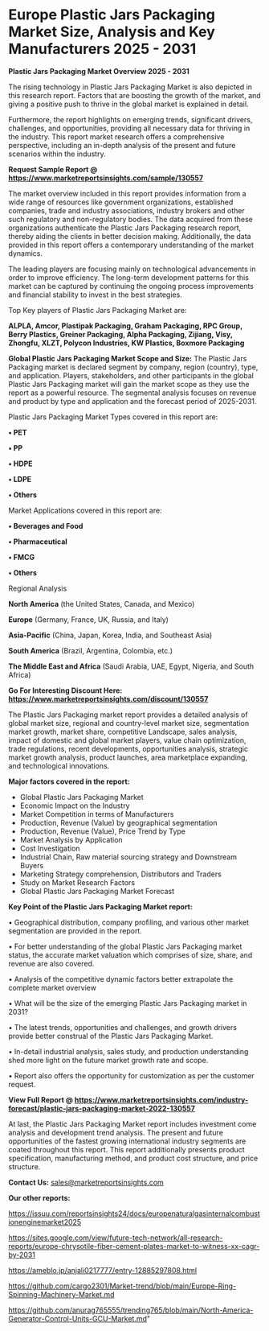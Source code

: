 # Europe Plastic Jars Packaging Market Size, Analysis and Key Manufacturers 2025 - 2031

<Strong> Plastic Jars Packaging Market Overview 2025 - 2031</strong>

The rising technology in Plastic Jars Packaging Market is also depicted in this research report. Factors that are boosting the growth of the market, and giving a positive push to thrive in the global market is explained in detail.

Furthermore, the report highlights on emerging trends, significant drivers, challenges, and opportunities, providing all necessary data for thriving in the industry. This report market research offers a comprehensive perspective, including an in-depth analysis of the present and future scenarios within the industry.

<strong>Request Sample Report @ <a href=https://www.marketreportsinsights.com/sample/130557>https://www.marketreportsinsights.com/sample/130557</a></strong>

The market overview included in this report provides information from a wide range of resources like government organizations, established companies, trade and industry associations, industry brokers and other such regulatory and non-regulatory bodies. The data acquired from these organizations authenticate the Plastic Jars Packaging research report, thereby aiding the clients in better decision making. Additionally, the data provided in this report offers a contemporary understanding of the market dynamics.

The leading players are focusing mainly on technological advancements in order to improve efficiency. The long-term development patterns for this market can be captured by continuing the ongoing process improvements and financial stability to invest in the best strategies.

Top Key players of Plastic Jars Packaging Market are:

<strong>ALPLA, Amcor, Plastipak Packaging, Graham Packaging, RPC Group, Berry Plastics, Greiner Packaging, Alpha Packaging, Zijiang, Visy, Zhongfu, XLZT, Polycon Industries, KW Plastics, Boxmore Packaging</strong>

<strong><b>Global Plastic Jars Packaging Market Scope and Size:</b></strong>
The Plastic Jars Packaging market is declared segment by company, region (country), type, and application. Players, stakeholders, and other participants in the global Plastic Jars Packaging market will gain the market scope as they use the report as a powerful resource. The segmental analysis focuses on revenue and product by type and application and the forecast period of 2025-2031.

Plastic Jars Packaging Market Types covered in this report are:

<strong>• PET

• PP

• HDPE

• LDPE

• Others</strong>

Market Applications covered in this report are:

<strong>• Beverages and Food

• Pharmaceutical

• FMCG

• Others</strong> 

Regional Analysis

<strong>North America</strong> (the United States, Canada, and Mexico)

<strong>Europe</strong> (Germany, France, UK, Russia, and Italy)

<strong>Asia-Pacific</strong> (China, Japan, Korea, India, and Southeast Asia)

<strong>South America</strong> (Brazil, Argentina, Colombia, etc.)

<strong>The Middle East and Africa</strong> (Saudi Arabia, UAE, Egypt, Nigeria, and South Africa)

<strong>Go For Interesting Discount Here: <a href=https://www.marketreportsinsights.com/discount/130557>https://www.marketreportsinsights.com/discount/130557</a></strong>

The Plastic Jars Packaging market report provides a detailed analysis of global market size, regional and country-level market size, segmentation market growth, market share, competitive Landscape, sales analysis, impact of domestic and global market players, value chain optimization, trade regulations, recent developments, opportunities analysis, strategic market growth analysis, product launches, area marketplace expanding, and technological innovations.

<strong><b>Major factors covered in the report:</b></strong>
<ul>
  <li>Global Plastic Jars Packaging Market </li>
  <li>Economic Impact on the Industry</li>
  <li>Market Competition in terms of Manufacturers</li>
  <li>Production, Revenue (Value) by geographical segmentation</li>
  <li>Production, Revenue (Value), Price Trend by Type</li>
  <li>Market Analysis by Application</li>
  <li>Cost Investigation</li>
  <li>Industrial Chain, Raw material sourcing strategy and Downstream Buyers</li>
  <li>Marketing Strategy comprehension, Distributors and Traders</li>
  <li>Study on Market Research Factors</li>
  <li>Global Plastic Jars Packaging Market Forecast</li>
</ul>

<strong><b>Key Point of the Plastic Jars Packaging Market report:</b></strong>

• Geographical distribution, company profiling, and various other market segmentation are provided in the report.

• For better understanding of the global Plastic Jars Packaging market status, the accurate market valuation which comprises of size, share, and revenue are also covered.

• Analysis of the competitive dynamic factors better extrapolate the complete market overview

• What will be the size of the emerging Plastic Jars Packaging market in 2031?

• The latest trends, opportunities and challenges, and growth drivers provide better construal of the Plastic Jars Packaging Market.

• In-detail industrial analysis, sales study, and production understanding shed more light on the future market growth rate and scope.

• Report also offers the opportunity for customization as per the customer request.

<strong><b>View Full Report @ <a href=https://www.marketreportsinsights.com/industry-forecast/plastic-jars-packaging-market-2022-130557>https://www.marketreportsinsights.com/industry-forecast/plastic-jars-packaging-market-2022-130557</a></b></strong>


At last, the Plastic Jars Packaging Market report includes investment come analysis and development trend analysis. The present and future opportunities of the fastest growing international industry segments are coated throughout this report. This report additionally presents product specification, manufacturing method, and product cost structure, and price structure.

<strong>Contact Us:</strong>
sales@marketreportsinsights.com

<strong>Our other reports:</strong>

<a href=https://issuu.com/reportsinsights24/docs/europenaturalgasinternalcombustionenginemarket2025>https://issuu.com/reportsinsights24/docs/europenaturalgasinternalcombustionenginemarket2025</a>

<a href=https://sites.google.com/view/future-tech-network/all-research-reports/europe-chrysotile-fiber-cement-plates-market-to-witness-xx-cagr-by-2031>https://sites.google.com/view/future-tech-network/all-research-reports/europe-chrysotile-fiber-cement-plates-market-to-witness-xx-cagr-by-2031</a>

<a href=https://ameblo.jp/anjali0217777/entry-12885297808.html>https://ameblo.jp/anjali0217777/entry-12885297808.html</a>

<a href=https://github.com/cargo2301/Market-trend/blob/main/Europe-Ring-Spinning-Machinery-Market.md>https://github.com/cargo2301/Market-trend/blob/main/Europe-Ring-Spinning-Machinery-Market.md</a>

<a href=https://github.com/anurag765555/trending765/blob/main/North-America-Generator-Control-Units-GCU-Market.md>https://github.com/anurag765555/trending765/blob/main/North-America-Generator-Control-Units-GCU-Market.md</a>"
